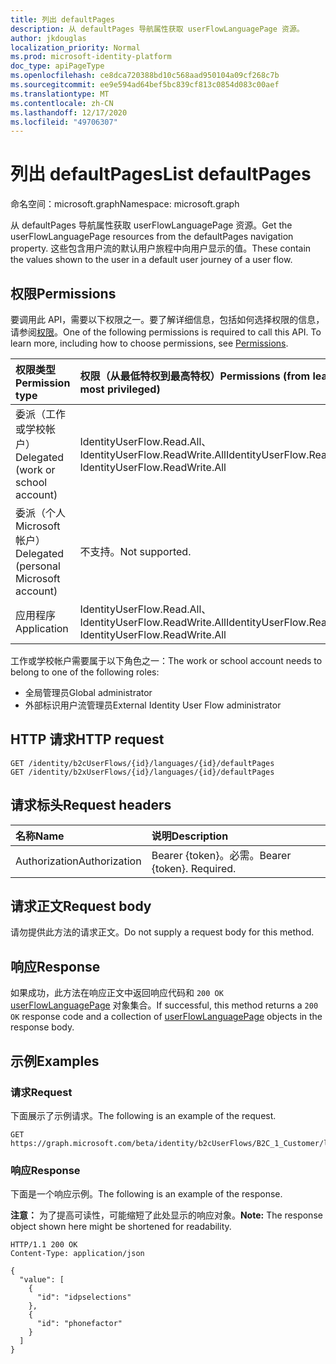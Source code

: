 ```yaml
---
title: 列出 defaultPages
description: 从 defaultPages 导航属性获取 userFlowLanguagePage 资源。
author: jkdouglas
localization_priority: Normal
ms.prod: microsoft-identity-platform
doc_type: apiPageType
ms.openlocfilehash: ce8dca720388bd10c568aad950104a09cf268c7b
ms.sourcegitcommit: ee9e594ad64bef5bc839cf813c0854d083c00aef
ms.translationtype: MT
ms.contentlocale: zh-CN
ms.lasthandoff: 12/17/2020
ms.locfileid: "49706307"
---
```

# <a name="list-defaultpages"></a><span data-ttu-id="8b055-103">列出 defaultPages</span><span class="sxs-lookup"><span data-stu-id="8b055-103">List defaultPages</span></span>

<span data-ttu-id="8b055-104">命名空间：microsoft.graph</span><span class="sxs-lookup"><span data-stu-id="8b055-104">Namespace: microsoft.graph</span></span>

<span data-ttu-id="8b055-105">从 defaultPages 导航属性获取 userFlowLanguagePage 资源。</span><span class="sxs-lookup"><span data-stu-id="8b055-105">Get the userFlowLanguagePage resources from the defaultPages navigation property.</span></span> <span data-ttu-id="8b055-106">这些包含用户流的默认用户旅程中向用户显示的值。</span><span class="sxs-lookup"><span data-stu-id="8b055-106">These contain the values shown to the user in a default user journey of a user flow.</span></span>

## <a name="permissions"></a><span data-ttu-id="8b055-107">权限</span><span class="sxs-lookup"><span data-stu-id="8b055-107">Permissions</span></span>

<span data-ttu-id="8b055-p102">要调用此 API，需要以下权限之一。要了解详细信息，包括如何选择权限的信息，请参阅[权限](/graph/permissions-reference)。</span><span class="sxs-lookup"><span data-stu-id="8b055-p102">One of the following permissions is required to call this API. To learn more, including how to choose permissions, see [Permissions](/graph/permissions-reference).</span></span>

|<span data-ttu-id="8b055-110">权限类型</span><span class="sxs-lookup"><span data-stu-id="8b055-110">Permission type</span></span>      | <span data-ttu-id="8b055-111">权限（从最低特权到最高特权）</span><span class="sxs-lookup"><span data-stu-id="8b055-111">Permissions (from least to most privileged)</span></span>              |
|:--------------------|:---------------------------------------------------------|
|<span data-ttu-id="8b055-112">委派（工作或学校帐户）</span><span class="sxs-lookup"><span data-stu-id="8b055-112">Delegated (work or school account)</span></span>|<span data-ttu-id="8b055-113">IdentityUserFlow.Read.All、IdentityUserFlow.ReadWrite.All</span><span class="sxs-lookup"><span data-stu-id="8b055-113">IdentityUserFlow.Read.All, IdentityUserFlow.ReadWrite.All</span></span>|
|<span data-ttu-id="8b055-114">委派（个人 Microsoft 帐户）</span><span class="sxs-lookup"><span data-stu-id="8b055-114">Delegated (personal Microsoft account)</span></span>| <span data-ttu-id="8b055-115">不支持。</span><span class="sxs-lookup"><span data-stu-id="8b055-115">Not supported.</span></span>|
|<span data-ttu-id="8b055-116">应用程序</span><span class="sxs-lookup"><span data-stu-id="8b055-116">Application</span></span>|<span data-ttu-id="8b055-117">IdentityUserFlow.Read.All、IdentityUserFlow.ReadWrite.All</span><span class="sxs-lookup"><span data-stu-id="8b055-117">IdentityUserFlow.Read.All, IdentityUserFlow.ReadWrite.All</span></span>|

<span data-ttu-id="8b055-118">工作或学校帐户需要属于以下角色之一：</span><span class="sxs-lookup"><span data-stu-id="8b055-118">The work or school account needs to belong to one of the following roles:</span></span>

* <span data-ttu-id="8b055-119">全局管理员</span><span class="sxs-lookup"><span data-stu-id="8b055-119">Global administrator</span></span>
* <span data-ttu-id="8b055-120">外部标识用户流管理员</span><span class="sxs-lookup"><span data-stu-id="8b055-120">External Identity User Flow administrator</span></span>

## <a name="http-request"></a><span data-ttu-id="8b055-121">HTTP 请求</span><span class="sxs-lookup"><span data-stu-id="8b055-121">HTTP request</span></span>

<!-- {
  "blockType": "ignored"
}
-->

``` http
GET /identity/b2cUserFlows/{id}/languages/{id}/defaultPages
GET /identity/b2xUserFlows/{id}/languages/{id}/defaultPages
```

## <a name="request-headers"></a><span data-ttu-id="8b055-122">请求标头</span><span class="sxs-lookup"><span data-stu-id="8b055-122">Request headers</span></span>

|<span data-ttu-id="8b055-123">名称</span><span class="sxs-lookup"><span data-stu-id="8b055-123">Name</span></span>|<span data-ttu-id="8b055-124">说明</span><span class="sxs-lookup"><span data-stu-id="8b055-124">Description</span></span>|
|:---|:---|
|<span data-ttu-id="8b055-125">Authorization</span><span class="sxs-lookup"><span data-stu-id="8b055-125">Authorization</span></span>|<span data-ttu-id="8b055-p103">Bearer {token}。必需。</span><span class="sxs-lookup"><span data-stu-id="8b055-p103">Bearer {token}. Required.</span></span>|

## <a name="request-body"></a><span data-ttu-id="8b055-128">请求正文</span><span class="sxs-lookup"><span data-stu-id="8b055-128">Request body</span></span>

<span data-ttu-id="8b055-129">请勿提供此方法的请求正文。</span><span class="sxs-lookup"><span data-stu-id="8b055-129">Do not supply a request body for this method.</span></span>

## <a name="response"></a><span data-ttu-id="8b055-130">响应</span><span class="sxs-lookup"><span data-stu-id="8b055-130">Response</span></span>

<span data-ttu-id="8b055-131">如果成功，此方法在响应正文中返回响应代码和 `200 OK` [userFlowLanguagePage](../resources/userflowlanguagepage.md) 对象集合。</span><span class="sxs-lookup"><span data-stu-id="8b055-131">If successful, this method returns a `200 OK` response code and a collection of [userFlowLanguagePage](../resources/userflowlanguagepage.md) objects in the response body.</span></span>

## <a name="examples"></a><span data-ttu-id="8b055-132">示例</span><span class="sxs-lookup"><span data-stu-id="8b055-132">Examples</span></span>

### <a name="request"></a><span data-ttu-id="8b055-133">请求</span><span class="sxs-lookup"><span data-stu-id="8b055-133">Request</span></span>

<span data-ttu-id="8b055-134">下面展示了示例请求。</span><span class="sxs-lookup"><span data-stu-id="8b055-134">The following is an example of the request.</span></span>

<!-- {
  "blockType": "request",
  "name": "get_userflowlanguagepage"
}
-->

``` http
GET https://graph.microsoft.com/beta/identity/b2cUserFlows/B2C_1_Customer/languages/en/defaultPages
```

### <a name="response"></a><span data-ttu-id="8b055-135">响应</span><span class="sxs-lookup"><span data-stu-id="8b055-135">Response</span></span>

<span data-ttu-id="8b055-136">下面是一个响应示例。</span><span class="sxs-lookup"><span data-stu-id="8b055-136">The following is an example of the response.</span></span>

<span data-ttu-id="8b055-137">**注意：** 为了提高可读性，可能缩短了此处显示的响应对象。</span><span class="sxs-lookup"><span data-stu-id="8b055-137">**Note:** The response object shown here might be shortened for readability.</span></span>
<!-- {
  "blockType": "response",
  "truncated": true,
  "@odata.type": "Collection(microsoft.graph.userFlowLanguagePage)"
}
-->

``` http
HTTP/1.1 200 OK
Content-Type: application/json

{
  "value": [
    {
      "id": "idpselections"
    },
    {
      "id": "phonefactor"
    }
  ]
}
```
